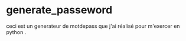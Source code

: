 # generate_passeword

ceci est un generateur de motdepass que j'ai réalisé pour m'exercer en python .
